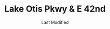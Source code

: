---
layout: location-page
date: Last Modified
description: "Local COVID-19 testing is available at Lake Otis Pkwy & E 42nd in Anchorage, Alaska, USA."
permalink: "locations/alaska/anchorage/lake-otis-pkwy-and-e-42nd/"
tags:
  - locations
  - alaska
title: Lake Otis Pkwy & E 42nd
state: Alaska
stateAbbr: AK
hood: "Anchorage"
address: "corner of Lake Otis Parkway and East 42nd Avenue"
city: "Anchorage"
zip: "99508"
mapUrl: "http://maps.apple.com/?q=Lake+Otis+Pkwy+and+E+42nd&address=corner+of+Lake+Otis+Parkway+and+East+42nd+Avenue,Anchorage,Alaska,99508"
locationType: Drive-thru
phone: "undefined"
website: "undefined"
onlineBooking: undefined
closed: undefined
closedUpdate: April 17th, 2020
notes: "Free. Requires doctor's referral."
days: Everyday
hours: 9AM-7PM
ctaMessage: No contact info available.
---